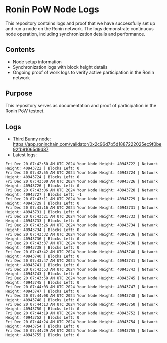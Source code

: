 # Ronin PoW Node Logs

This repository contains logs and proof that we have successfully set up and run a node on the Ronin network. The logs demonstrate continuous node operation, including synchronization details and performance.

## Contents

- Node setup information
- Synchronization logs with block height details
- Ongoing proof of work logs to verify active participation in the Ronin network

## Purpose

This repository serves as documentation and proof of participation in the Ronin PoW testnet.

## Logs

- [Third Bunny](https://thirdbunny.xyz/) node: https://app.roninchain.com/validator/0x2c96d7b5d1887222025ec9f0be92fb91065d9d87
- Latest logs:
```
Fri Dec 20 07:42:50 AM UTC 2024 Your Node Height: 40943722 | Network Height: 40943722 | Blocks Left: 0
Fri Dec 20 07:42:55 AM UTC 2024 Your Node Height: 40943724 | Network Height: 40943724 | Blocks Left: 0
Fri Dec 20 07:43:00 AM UTC 2024 Your Node Height: 40943726 | Network Height: 40943726 | Blocks Left: 0
Fri Dec 20 07:43:06 AM UTC 2024 Your Node Height: 40943728 | Network Height: 40943727 | Blocks Left: -1
Fri Dec 20 07:43:11 AM UTC 2024 Your Node Height: 40943729 | Network Height: 40943729 | Blocks Left: 0
Fri Dec 20 07:43:16 AM UTC 2024 Your Node Height: 40943731 | Network Height: 40943731 | Blocks Left: 0
Fri Dec 20 07:43:21 AM UTC 2024 Your Node Height: 40943733 | Network Height: 40943733 | Blocks Left: 0
Fri Dec 20 07:43:26 AM UTC 2024 Your Node Height: 40943734 | Network Height: 40943734 | Blocks Left: 0
Fri Dec 20 07:43:32 AM UTC 2024 Your Node Height: 40943736 | Network Height: 40943736 | Blocks Left: 0
Fri Dec 20 07:43:37 AM UTC 2024 Your Node Height: 40943738 | Network Height: 40943738 | Blocks Left: 0
Fri Dec 20 07:43:42 AM UTC 2024 Your Node Height: 40943740 | Network Height: 40943740 | Blocks Left: 0
Fri Dec 20 07:43:47 AM UTC 2024 Your Node Height: 40943741 | Network Height: 40943741 | Blocks Left: 0
Fri Dec 20 07:43:53 AM UTC 2024 Your Node Height: 40943743 | Network Height: 40943743 | Blocks Left: 0
Fri Dec 20 07:43:58 AM UTC 2024 Your Node Height: 40943745 | Network Height: 40943745 | Blocks Left: 0
Fri Dec 20 07:44:03 AM UTC 2024 Your Node Height: 40943747 | Network Height: 40943747 | Blocks Left: 0
Fri Dec 20 07:44:08 AM UTC 2024 Your Node Height: 40943748 | Network Height: 40943748 | Blocks Left: 0
Fri Dec 20 07:44:13 AM UTC 2024 Your Node Height: 40943750 | Network Height: 40943750 | Blocks Left: 0
Fri Dec 20 07:44:19 AM UTC 2024 Your Node Height: 40943752 | Network Height: 40943752 | Blocks Left: 0
Fri Dec 20 07:44:24 AM UTC 2024 Your Node Height: 40943754 | Network Height: 40943754 | Blocks Left: 0
Fri Dec 20 07:44:29 AM UTC 2024 Your Node Height: 40943755 | Network Height: 40943755 | Blocks Left: 0
```
